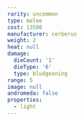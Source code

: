 ```yaml
---
rarity: uncommon
type: melee
cost: 13500
manufacturer: cerberus
weight: 2
heat: null
damage:
  dieCount: '1'
  dieType: '6'
  type: bludgeoning
range: 5
image: null
andromeda: false
properties:
  - light
---
```

